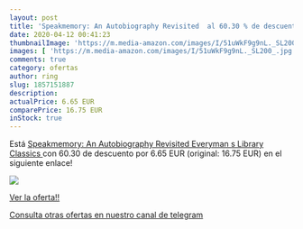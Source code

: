 ```yaml
---
layout: post
title: 'Speakmemory: An Autobiography Revisited  al 60.30 % de descuento'
date: 2020-04-12 00:41:23
thumbnailImage: 'https://m.media-amazon.com/images/I/51uWkF9g9nL._SL200_.jpg'
images: [ 'https://m.media-amazon.com/images/I/51uWkF9g9nL._SL200_.jpg' ]
comments: true
category: ofertas
author: ring
slug: 1857151887
description:
actualPrice: 6.65 EUR
comparePrice: 16.75 EUR
inStock: true
---
```


Está [Speakmemory: An Autobiography Revisited  Everyman s Library Classics ](https://www.amazon.com/dp/1857151887/?tag=redken08-20) con 60.30 de descuento por 6.65 EUR (original: 16.75 EUR) en el siguiente enlace!

[![](https://m.media-amazon.com/images/I/51uWkF9g9nL._SL200_.jpg)](https://www.amazon.com/dp/1857151887/?tag=redken08-20)

[Ver la oferta!!](https://www.amazon.com/dp/1857151887/?tag=redken08-20)

[Consulta otras ofertas en nuestro canal de telegram](https://t.me/s/ofertas25)
